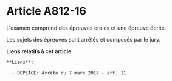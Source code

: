 # Article A812-16

L'examen comprend des épreuves orales et une épreuve écrite.

Les sujets des épreuves sont arrêtés et composés par le jury.

**Liens relatifs à cet article**

	**Liens**:

	  - DEPLACE: Arrêté du 7 mars 2017 - art. 11
